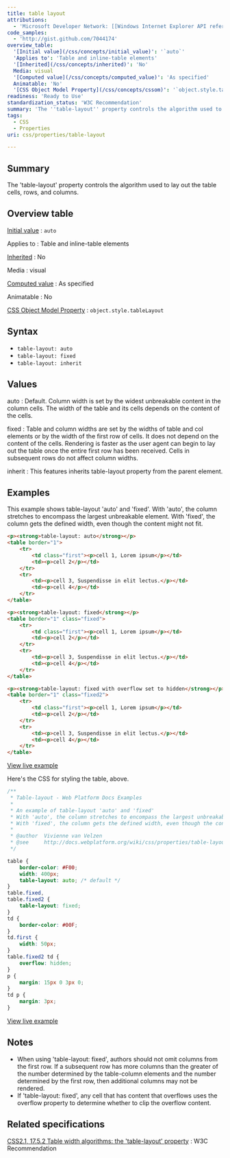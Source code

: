 ```yaml
---
title: table layout
attributions:
  - 'Microsoft Developer Network: [[Windows Internet Explorer API reference](http://msdn.microsoft.com/en-us/library/ie/hh828809%28v=vs.85%29.aspx) Article]'
code_samples:
  - 'http://gist.github.com/7044174'
overview_table:
  '[Initial value](/css/concepts/initial_value)': '`auto`'
  'Applies to': 'Table and inline-table elements'
  '[Inherited](/css/concepts/inherited)': 'No'
  Media: visual
  '[Computed value](/css/concepts/computed_value)': 'As specified'
  Animatable: 'No'
  '[CSS Object Model Property](/css/concepts/cssom)': '`object.style.tableLayout`'
readiness: 'Ready to Use'
standardization_status: 'W3C Recommendation'
summary: 'The ''table-layout'' property controls the algorithm used to lay out the table cells, rows, and columns.'
tags:
  - CSS
  - Properties
uri: css/properties/table-layout

---
```

## <span>Summary</span>

The 'table-layout' property controls the algorithm used to lay out the table cells, rows, and columns.

## <span>Overview table</span>

[Initial value](/css/concepts/initial_value)
:   `auto`

Applies to
:   Table and inline-table elements

[Inherited](/css/concepts/inherited)
:   No

Media
:   visual

[Computed value](/css/concepts/computed_value)
:   As specified

Animatable
:   No

[CSS Object Model Property](/css/concepts/cssom)
:   `object.style.tableLayout`

## <span>Syntax</span>

-   `table-layout: auto`
-   `table-layout: fixed`
-   `table-layout: inherit`

## <span>Values</span>

auto
:   Default. Column width is set by the widest unbreakable content in the column cells. The width of the table and its cells depends on the content of the cells.

fixed
:   Table and column widths are set by the widths of table and col elements or by the width of the first row of cells. It does not depend on the content of the cells. Rendering is faster as the user agent can begin to lay out the table once the entire first row has been received. Cells in subsequent rows do not affect column widths.

inherit
:   This features inherits table-layout property from the parent element.

## <span>Examples</span>

This example shows table-layout 'auto' and 'fixed'. With 'auto', the column stretches to encompass the largest unbreakable element. With 'fixed', the column gets the defined width, even though the content might not fit.

``` html
<p><strong>table-layout: auto</strong></p>
<table border="1">
    <tr>
        <td class="first"><p>cell 1, Lorem ipsum</p></td>
        <td><p>cell 2</p></td>
    </tr>
    <tr>
        <td><p>cell 3, Suspendisse in elit lectus.</p></td>
        <td><p>cell 4</p></td>
    </tr>
</table>

<p><strong>table-layout: fixed</strong></p>
<table border="1" class="fixed">
    <tr>
        <td class="first"><p>cell 1, Lorem ipsum</p></td>
        <td><p>cell 2</p></td>
    </tr>
    <tr>
        <td><p>cell 3, Suspendisse in elit lectus.</p></td>
        <td><p>cell 4</p></td>
    </tr>
</table>

<p><strong>table-layout: fixed with overflow set to hidden</strong></p>
<table border="1" class="fixed2">
    <tr>
        <td class="first"><p>cell 1, Lorem ipsum</p></td>
        <td><p>cell 2</p></td>
    </tr>
    <tr>
        <td><p>cell 3, Suspendisse in elit lectus.</p></td>
        <td><p>cell 4</p></td>
    </tr>
</table>
```

[View live example](http://code.webplatform.org/gist/7044174)

Here's the CSS for styling the table, above.

``` css
/**
 * Table-layout - Web Platform Docs Examples
 *
 * An example of table-layout 'auto' and 'fixed'
 * With 'auto', the column stretches to encompass the largest unbreakable element
 * With 'fixed', the column gets the defined width, even though the content might not fit
 *
 * @author  Vivienne van Velzen
 * @see     http://docs.webplatform.org/wiki/css/properties/table-layout
 */

table {
    border-color: #F00;
    width: 400px;
    table-layout: auto; /* default */
}
table.fixed,
table.fixed2 {
    table-layout: fixed;
}
td {
    border-color: #00F;
}
td.first {
    width: 50px;
}
table.fixed2 td {
    overflow: hidden;
}
p {
    margin: 15px 0 3px 0;
}
td p {
    margin: 3px;
}
```

[View live example](http://code.webplatform.org/gist/7044174)

## <span>Notes</span>

-   When using 'table-layout: fixed', authors should not omit columns from the first row. If a subsequent row has more columns than the greater of the number determined by the table-column elements and the number determined by the first row, then additional columns may not be rendered.
-   If 'table-layout: fixed', any cell that has content that overflows uses the overflow property to determine whether to clip the overflow content.

## <span>Related specifications</span>

[CSS2.1, 17.5.2 Table width algorithms: the 'table-layout' property](http://www.w3.org/TR/CSS2/tables.html#width-layout)
:   W3C Recommendation

